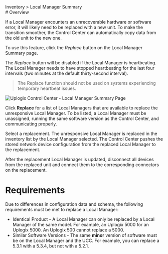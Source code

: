 <!-- 5.4 -->
<div class='ucc' />Inventory > Local Manager Summary</div>
# Overview

If a Local Manager encounters an unrecoverable hardware or software error, it will likely need to be replaced with a new unit. To make the transition smoother, the Control Center can automatically copy data from the old unit to the new one.

To use this feature, click the *Replace* button on the Local Manager Summary page.

The *Replace* button will be disabled if the Local Manager is heartbeating. The Local Manager needs to have stopped heartbeating for the last four intervals (two minutes at the default thirty-second interval). 

> The Replace function should not be used on systems experiencing temporary heartbeat issues. 

![Uplogix Control Center - Local Manager Summary Page](http://uplogix.com/support/docs/img/5.4/uplogix-control-center-local-manager-summary.png)

Click **Replace** for a list of Local Managers that are available to replace the unresponsive Local Manager. To be listed, a Local Manager must be unassigned, running the same software version as the Control Center, and communicating properly. 

Select a replacement. The unresponsive Local Manager is replaced in the inventory list by the Local Manager selected. The Control Center pushes the stored network device configuration from the replaced Local Manager to the replacement.

After the replacement Local Manager is updated, disconnect all devices from the replaced unit and connect them to the corresponding connectors on the replacement.

# Requirements

Due to differences in configuration data and schema, the following requirements must be met to replace a Local Manager:

* Identical Product - A Local Manager can only be replaced by a Local Manager of the same model. For example, an Uplogix 5000 for an Uplogix 5000. An Uplogix 500 cannot replace a 5000.
* Similar Software Versions - The same **minor** version of software must be on the Local Manager and the UCC. For example, you can replace a 5.3.1 with a 5.3.4, but not with a 5.2.1.
